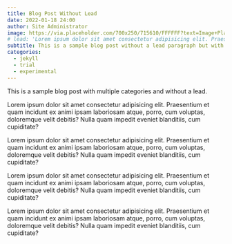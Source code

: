 ```yaml
---
title: Blog Post Without Lead
date: 2022-01-18 24:00
author: Site Administrator
image: https://via.placeholder.com/700x250/715610/FFFFFF?text=Image+Placeholder
# lead: 'Lorem ipsum dolor sit amet consectetur adipisicing elit. Praesentium et quam incidunt ex animi ipsam laboriosam atque.'
subtitle: This is a sample blog post without a lead paragraph but with multiple categories.
categories:
  - jekyll
  - trial
  - experimental
---
```


This is a sample blog post with multiple categories and without a lead.

Lorem ipsum dolor sit amet consectetur adipisicing elit. Praesentium et quam incidunt ex animi ipsam laboriosam atque, porro, cum voluptas, doloremque velit debitis? Nulla quam impedit eveniet blanditiis, cum cupiditate?

Lorem ipsum dolor sit amet consectetur adipisicing elit. Praesentium et quam incidunt ex animi ipsam laboriosam atque, porro, cum voluptas, doloremque velit debitis? Nulla quam impedit eveniet blanditiis, cum cupiditate?

Lorem ipsum dolor sit amet consectetur adipisicing elit. Praesentium et quam incidunt ex animi ipsam laboriosam atque, porro, cum voluptas, doloremque velit debitis? Nulla quam impedit eveniet blanditiis, cum cupiditate?

Lorem ipsum dolor sit amet consectetur adipisicing elit. Praesentium et quam incidunt ex animi ipsam laboriosam atque, porro, cum voluptas, doloremque velit debitis? Nulla quam impedit eveniet blanditiis, cum cupiditate?
